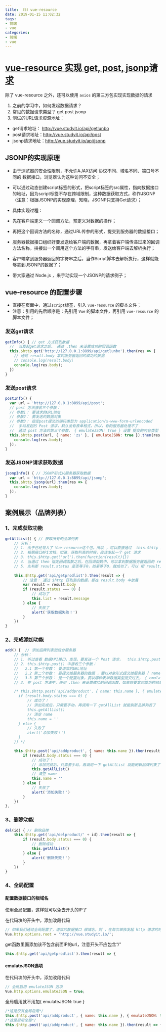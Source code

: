```yaml
---
title: （5）vue-resource
date: 2019-01-15 11:02:32
tags:
- 前端
- vue
categories:
- 前端
- vue
---
```


# [vue-resource 实现 get, post, jsonp请求](https://github.com/pagekit/vue-resource)

除了 vue-resource 之外，还可以使用 `axios` 的第三方包实现实现数据的请求

1. 之前的学习中，如何发起数据请求？
2. 常见的数据请求类型？  get  post jsonp
3. 测试的URL请求资源地址：

- get请求地址： http://vue.studyit.io/api/getlunbo
- post请求地址：http://vue.studyit.io/api/post
- jsonp请求地址：http://vue.studyit.io/api/jsonp

## JSONP的实现原理

- 由于浏览器的安全性限制，不允许AJAX访问 协议不同、域名不同、端口号不同的 数据接口，浏览器认为这种访问不安全；
- 可以通过动态创建script标签的形式，把script标签的src属性，指向数据接口的地址，因为script标签不存在跨域限制，这种数据获取方式，称作JSONP（注意：根据JSONP的实现原理，知晓，JSONP只支持Get请求）；
- 具体实现过程：

- 先在客户端定义一个回调方法，预定义对数据的操作；
- 再把这个回调方法的名称，通过URL传参的形式，提交到服务器的数据接口；
- 服务器数据接口组织好要发送给客户端的数据，再拿着客户端传递过来的回调方法名称，拼接出一个调用这个方法的字符串，发送给客户端去解析执行；
- 客户端拿到服务器返回的字符串之后，当作Script脚本去解析执行，这样就能够拿到JSONP的数据了；

- 带大家通过 Node.js ，来手动实现一个JSONP的请求例子；

## vue-resource 的配置步骤

- 直接在页面中，通过`script`标签，引入 `vue-resource` 的脚本文件；
- 注意：引用的先后顺序是：先引用 `Vue` 的脚本文件，再引用 `vue-resource` 的脚本文件；

### 发送get请求

```javascript
getInfo() { // get 方式获取数据
  //  当发起get请求之后， 通过 .then 来设置成功的回调函数
  this.$http.get('http://127.0.0.1:8899/api/getlunbo').then(res => {
    // 通过 result.body 拿到服务器返回的成功的数据
    // console.log(result.body)
    console.log(res.body);
  })
}
```

### 发送post请求

```javascript
postInfo() {
  var url = 'http://127.0.0.1:8899/api/post';
  // post 方法接收三个参数：
  // 参数1： 要请求的URL地址
  // 参数2： 要发送的数据对象
  // 参数3： 指定post提交的编码类型为 application/x-www-form-urlencoded
  //  手动发起的 Post 请求，默认没有表单格式，所以，有的服务器处理不了
  //  通过 post 方法的第三个参数， { emulateJSON: true } 设置 提交的内容类型 为 普通表单数据格式
  this.$http.post(url, { name: 'zs' }, { emulateJSON: true }).then(res => {
    console.log(res.body);
  });
}
```

### 发送JSONP请求获取数据

```javascript
jsonpInfo() { // JSONP形式从服务器获取数据
  var url = 'http://127.0.0.1:8899/api/jsonp';
  this.$http.jsonp(url).then(res => {
    console.log(res.body);
  });
}
```

## 案例展示（品牌列表）

### 1、完成获取功能

```javascript
getAllList() { // 获取所有的品牌列表 
    // 分析：
    // 1. 由于已经导入了 Vue-resource这个包，所以 ，可以直接通过  this.$http 来发起数据请求
    // 2. 根据接口API文档，知道，获取列表的时候，应该发起一个 get 请求
    // 3. this.$http.get('url').then(function(result){})
    // 4. 当通过 then 指定回调函数之后，在回调函数中，可以拿到数据服务器返回的 result
    // 5. 先判断 result.status 是否等于0，如果等于0，就成功了，可以 把 result.message 赋值给 this.list ; 如果不等于0，可以弹框提醒，获取数据失败！
	
    this.$http.get('api/getprodlist').then(result => {
        // 注意： 通过 $http 获取到的数据，都在 result.body 中放着
        var result = result.body
        if (result.status === 0) {
            // 成功了
            this.list = result.message
        } else {
            // 失败了
            alert('获取数据失败！')
        }
    })
}
```

### 2、完成添加功能

```javascript
add() {  // 添加品牌列表到后台服务器
    // 分析：
    // 1. 听过查看 数据API接口，发现，要发送一个 Post 请求，  this.$http.post
    // 2. this.$http.post() 中接收三个参数：
    //   2.1 第一个参数： 要请求的URL地址
    //   2.2 第二个参数： 要提交给服务器的数据 ，要以对象形式提交给服务器 { name: this.name }
    //   3.3 第三个参数： 是一个配置对象，要以哪种表单数据类型提交过去， { emulateJSON: true }, 以普通表单格式，将数据提交给服务器 application/x-www-form-urlencoded
    // 3. 在 post 方法中，使用 .then 来设置成功的回调函数，如果想要拿到成功的结果，需要 result.body

    /* this.$http.post('api/addproduct', { name: this.name }, { emulateJSON: true }).then(result => {
      if (result.body.status === 0) {
          // 成功了！
          // 添加完成后，只需要手动，再调用一下 getAllList 就能刷新品牌列表了
          this.getAllList()
          // 清空 name 
          this.name = ''
      } else {
          // 失败了
          alert('添加失败！')
      }
    }) */

    this.$http.post('api/addproduct', { name: this.name }).then(result => {
        if (result.body.status === 0) {
            // 成功了！
            // 添加完成后，只需要手动，再调用一下 getAllList 就能刷新品牌列表了
            this.getAllList()
            // 清空 name 
            this.name = ''
        } else {
            // 失败了
            alert('添加失败！')
        }
    })
},
```

### 3、删除功能

```javascript
del(id) { // 删除品牌
    this.$http.get('api/delproduct/' + id).then(result => {
        if (result.body.status === 0) {
            // 删除成功
            this.getAllList()
        } else {
            alert('删除失败！')
        }
    })
}
```

### 4、全局配置

#### 配置数据接口的根域名

使用全局配置，这样就可以免去开头的IP了

在<script></script>代码块的开头中，添加改段代码

```javascript
// 如果我们通过全局配置了，请求的数据接口 根域名，则 ，在每次单独发起 http 请求的时候，请求的 url 路径，应该以相对路径开头，前面不能带 /  ，否则 不会启用根路径做拼接；
Vue.http.options.root = 'http://vue.studyit.io/';
```

get函数里面添加该不包含前面IP的url，注意开头不应包含“/”

```javascript
this.$http.get('api/getprodlist').then(result => {
```

#### emulateJSON选项

在<script></script>代码块的开头中，添加改段代码

```javascript
// 全局启用 emulateJSON 选项
Vue.http.options.emulateJSON = true;
```

全局启用就不用加{ emulateJSON: true }

```javascript
/*这是没有全局启用*/
this.$http.post('api/addproduct', { name: this.name }, { emulateJSON: true }).then(result => {
/*这是启用全局*/
this.$http.post('api/addproduct', { name: this.name }).then(result => {
```























